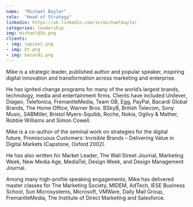 ```yaml
---
name:  "Michael Bayler"
role:  "Head of Strategy"
linkedin: https://uk.linkedin.com/in/michaelbayler
categories: leadership
img: michael@3x.png
clients: 
- img: sapient.png
- img: bt.png
- img: bacardi.png
---
```

Mike is a strategic leader, published author and popular speaker, inspiring digital innovation and transformation across marketing and enterprise.

He has ignited change programs for many of the world’s largest brands, technology, media and entertainment firms. Clients have included Unilever, Diageo, Telefonica, FremantleMedia, Team GB, Egg, PayPal, Bacardi Global Brands, The Home Office, Warner Bros. BSkyB, British Telecom, Sony Music, SABMiller, Bristol Myers-Squibb, Roche, Nokia, Ogilvy & Mather, Robbie Williams and Simon Cowell.

Mike is a co-author of the seminal work on strategies for the digital future, Promiscuous Customers: Invisible Brands – Delivering Value in Digital Markets (Capstone, Oxford 2002).

He has also written for Market Leader, The Wall Street Journal, Marketing Week, New Media Age, MediaTel, Design Week, and Design Management Journal.

Among many high-profile speaking engagements, Mike has delivered master classes for The Marketing Society, MIDEM, AdTech, IESE Business School, Sun Microsystems, Microsoft, VMWare, Daily Mail Group, FremantleMedia, The Institute of Direct Marketing and Salesforce.
